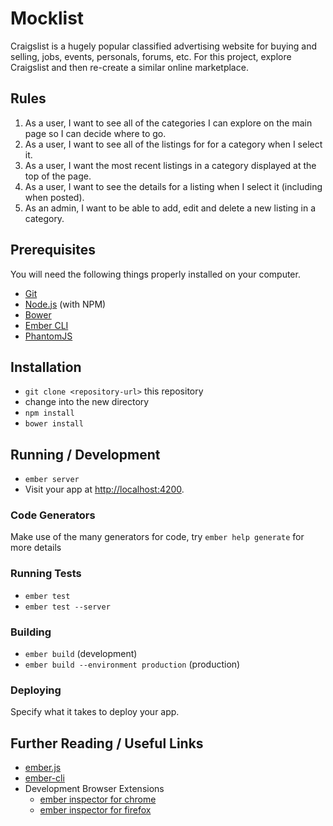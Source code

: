 # Mocklist

Craigslist is a hugely popular classified advertising website for buying and selling, jobs, events, personals, forums, etc. For this project, explore Craigslist and then re-create a similar online marketplace.

## Rules

1. As a user, I want to see all of the categories I can explore on the main page so I can decide where to go.
2. As a user, I want to see all of the listings for for a category when I select it.
3. As a user, I want the most recent listings in a category displayed at the top of the page.
4. As a user, I want to see the details for a listing when I select it (including when posted).
5. As an admin, I want to be able to add, edit and delete a new listing in a category.

## Prerequisites

You will need the following things properly installed on your computer.

* [Git](http://git-scm.com/)
* [Node.js](http://nodejs.org/) (with NPM)
* [Bower](http://bower.io/)
* [Ember CLI](http://www.ember-cli.com/)
* [PhantomJS](http://phantomjs.org/)

## Installation

* `git clone <repository-url>` this repository
* change into the new directory
* `npm install`
* `bower install`

## Running / Development

* `ember server`
* Visit your app at [http://localhost:4200](http://localhost:4200).

### Code Generators

Make use of the many generators for code, try `ember help generate` for more details

### Running Tests

* `ember test`
* `ember test --server`

### Building

* `ember build` (development)
* `ember build --environment production` (production)

### Deploying

Specify what it takes to deploy your app.

## Further Reading / Useful Links

* [ember.js](http://emberjs.com/)
* [ember-cli](http://www.ember-cli.com/)
* Development Browser Extensions
  * [ember inspector for chrome](https://chrome.google.com/webstore/detail/ember-inspector/bmdblncegkenkacieihfhpjfppoconhi)
  * [ember inspector for firefox](https://addons.mozilla.org/en-US/firefox/addon/ember-inspector/)
